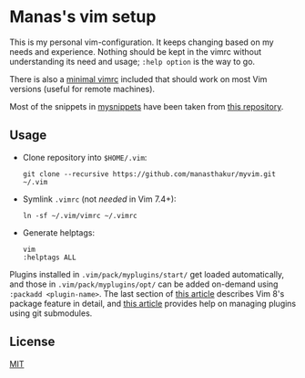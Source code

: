# Manas's vim setup

This is my personal vim-configuration.
It keeps changing based on my needs and experience.
Nothing should be kept in the vimrc without understanding its need and usage;
`:help option` is the way to go.

There is also a [minimal vimrc](vimrc-minimal) included that should work on most
Vim versions (useful for remote machines).

Most of the snippets in [mysnippets](mysnippets) have been taken from [this
repository](https://github.com/honza/vim-snippets).

## Usage

- Clone repository into `$HOME/.vim`:

    ```
    git clone --recursive https://github.com/manasthakur/myvim.git ~/.vim
    ```

- Symlink `.vimrc` (not _needed_ in Vim 7.4+):

    ```
    ln -sf ~/.vim/vimrc ~/.vimrc
    ```

- Generate helptags:

    ```
    vim
    :helptags ALL
    ```

Plugins installed in `.vim/pack/myplugins/start/` get loaded automatically, and
those in `.vim/pack/myplugins/opt/` can be added on-demand using `:packadd
<plugin-name>`.
The last section of [this
article](https://gist.github.com/manasthakur/ab4cf8d32a28ea38271ac0d07373bb53)
describes Vim 8's package feature in detail, and [this
article](https://gist.github.com/manasthakur/d4dc9a610884c60d944a4dd97f0b3560)
provides help on managing plugins using git submodules.

## License

[MIT](LICENSE)

